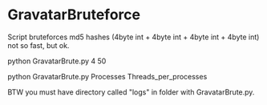 # GravatarBruteforce

Script bruteforces md5 hashes (4byte int + 4byte int + 4byte int + 4byte int) not so fast, but ok.

python GravatarBrute.py 4 50 

python GravatarBrute.py Processes Threads_per_processes

BTW you must have directory called "logs" in folder with GravatarBrute.py.
